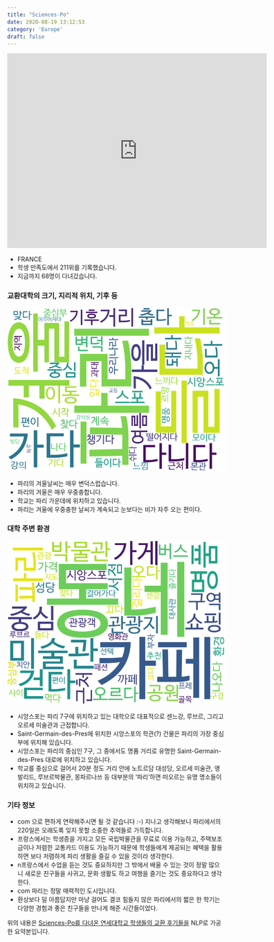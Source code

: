 ```yaml
---
title: "Sciences-Po"
date: 2020-08-19 13:12:53
category: 'Europe'
draft: false
---
```


<iframe
width="600"
height="450"
frameborder="0" style="border:0"
src="https://www.google.com/maps/embed/v1/place?key=AIzaSyC9e1AME-pVmWC4hBpFdu5S4dKzyepa3HQ&q=Sciences-Po&center=48.85401160000001,2.3285918&zoom=14" allowfullscreen>
</iframe>

* FRANCE
* 학생 만족도에서 211위를 기록했습니다.
* 지금까지 68명이 다녀갔습니다. 

### 교환대학의 크기, 지리적 위치, 기후 등

![gen_info-WordCloud](../univ_wordclouds_okt/gen_info/FR000011_gen_info_okt.png)

* 파리의 겨울날씨는 매우 변덕스럽습니다.
* 파리의 겨울은 매우 우중충합니다.
* 학교는 파리 가운데에 위치하고 있습니다.
* 파리는 겨울에 우중충한 날씨가 계속되고 눈보다는 비가 자주 오는 편이다.


### 대학 주변 환경

![env_info-WordCloud](../univ_wordclouds_okt/env_info/FR000011_env_info_okt.png)

* 시앙스포는 파리 7구에 위치하고 있는 대학으로 대표적으로 센느강, 루브르, 그리고 오르세 미술관과 근접합니다.
* Saint-Germain-des-Pres에 위치한 시앙스포의 학관(?) 건물은 파리의 가장 중심부에 위치해 있습니다.
* 시앙스포는 파리의 중심인 7구, 그 중에서도 명품 거리로 유명한 Saint-Germain-des-Pres 대로에 위치하고 있습니다.
* 학교를 중심으로 걸어서 20분 정도 거리 안에 노트르담 대성당, 오르세 미술관, 앵발리드, 루브르박물관, 몽파르나쓰 등 대부분의 ‘파리’하면 떠오르는 유명 명소들이 위치하고 있습니다.


### 기타 정보

* com 으로 편하게 연락해주시면 될 것 같습니다 :-) 지나고 생각해보니 파리에서의 220일은 오래도록 잊지 못할 소중한 추억들로 가득합니다.
* 프랑스에서는 학생증을 가지고 모든 국립박물관을 무료로 이용 가능하고, 주택보조금이나 저렴한 교통카드 이용도 가능하기 때문에 학생들에게 제공되는 혜택을 활용하면 보다 저렴하게 파리 생활을 즐길 수 있을 것이라 생각한다.
* n프랑스에서 수업을 듣는 것도 중요하지만 그 밖에서 배울 수 있는 것이 정말 많으니 새로운 친구들을 사귀고, 문화 생활도 하고 여행을 즐기는 것도 중요하다고 생각한다.
* com 파리는 정말 매력적인 도시입니다.
* 환상보다 덜 아름답지만 마냥 걸어도 결코 힘들지 않은 파리에서의 짧은 한 학기는 다양한 경험과 좋은 친구들을 만나게 해준 시간들이었다.


위의 내용은 [Sciences-Po를 다녀온 연세대학교 학생들의 교환 후기들을](http://oia.yonsei.ac.kr/partner/expReport.asp?ucode=FR000011&bgbn=A) NLP로 가공한 요약본입니다. 
